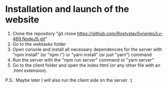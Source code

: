 # Installation and launch of the website

1. Clone the repository
  "git clone https://github.com/RostyslavSynenko/Lv-469.NodeJS.git"
2. Go to the webtasks folder
3. Open console and install all necessary dependencies for the server with "npm install" (or "npm i") or "yarn install" (or just "yarn") command
4. Run the server with the "npm run server" command or "yarn server"
5. Go to the client folder and open the index.html (or any other file with an .html extension).

P.S.: Maybe later I will also run the client side on the server. :)
